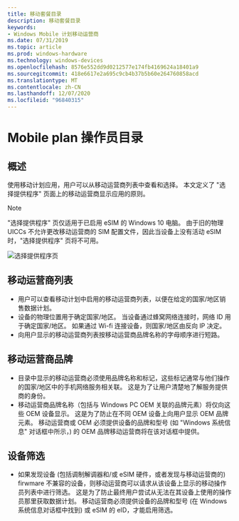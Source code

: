```yaml
---
title: 移动套餐目录
description: 移动套餐目录
keywords:
- Windows Mobile 计划移动运营商
ms.date: 07/31/2019
ms.topic: article
ms.prod: windows-hardware
ms.technology: windows-devices
ms.openlocfilehash: 8576e552dd9d0212577e174fb4169624a18401a9
ms.sourcegitcommit: 418e6617e2a695c9cb4b37b5b60e264760858acd
ms.translationtype: MT
ms.contentlocale: zh-CN
ms.lasthandoff: 12/07/2020
ms.locfileid: "96840315"
---
```

# <a name="mobile-plans-operator-catalog"></a>Mobile plan 操作员目录

## <a name="overview"></a>概述

使用移动计划应用，用户可以从移动运营商列表中查看和选择。 本文定义了 "选择提供程序" 页面上的移动运营商显示应用的原则。

> [!NOTE]
> "选择提供程序" 页仅适用于已启用 eSIM 的 Windows 10 电脑。 由于旧的物理 UICCs 不允许更改移动运营商的 SIM 配置文件，因此当设备上没有活动 eSIM 时，"选择提供程序" 页将不可用。

![选择提供程序页](images/select_provider_page.png)

## <a name="list-of-mobile-operators"></a>移动运营商列表

- 用户可以查看移动计划中启用的移动运营商列表，以便在给定的国家/地区销售数据计划。
- 设备的物理位置用于确定国家/地区。 当设备通过蜂窝网络连接时，网络 ID 用于确定国家/地区。 如果通过 Wi-fi 连接设备，则国家/地区由反向 IP 决定。
- 向用户显示的移动运营商列表按移动运营商品牌名称的字母顺序进行短路。

## <a name="mobile-operator-branding"></a>移动运营商品牌
- 目录中显示的移动运营商必须使用品牌名称和标记，这些标记通常与他们操作的国家/地区中的手机网络服务相关联。 这是为了让用户清楚地了解服务提供商的身份。
- 移动运营商品牌名称（包括与 Windows PC OEM 关联的品牌元素）将仅向这些 OEM 设备显示。 这是为了防止在不同 OEM 设备上向用户显示 OEM 品牌元素。 移动运营商或 OEM 必须提供设备的品牌和型号 (如 "Windows 系统信息" 对话框中所示，) 的 OEM 品牌移动运营商将在该对话框中提供。

## <a name="device-filtering"></a>设备筛选
- 如果发现设备 (包括调制解调器和/或 eSIM 硬件，或者发现与移动运营商的) firwmare 不兼容的设备，则移动运营商可以请求从该设备上显示的移动操作员列表中进行筛选。 这是为了防止最终用户尝试从无法在其设备上使用的操作员那里获取数据计划。 移动运营商必须提供设备的品牌和型号 (在 Windows 系统信息对话框中找到) 或 eSIM 的 eID，才能启用筛选。
